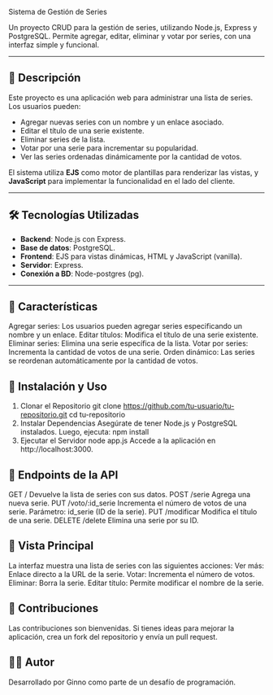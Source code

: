  Sistema de Gestión de Series

Un proyecto CRUD para la gestión de series, utilizando Node.js, Express y PostgreSQL. Permite agregar, editar, eliminar y votar por series, con una interfaz simple y funcional.

---

## 📖 Descripción

Este proyecto es una aplicación web para administrar una lista de series. Los usuarios pueden:
- Agregar nuevas series con un nombre y un enlace asociado.
- Editar el título de una serie existente.
- Eliminar series de la lista.
- Votar por una serie para incrementar su popularidad.
- Ver las series ordenadas dinámicamente por la cantidad de votos.

El sistema utiliza **EJS** como motor de plantillas para renderizar las vistas, y **JavaScript** para implementar la funcionalidad en el lado del cliente.

---

## 🛠️ Tecnologías Utilizadas

- **Backend**: Node.js con Express.
- **Base de datos**: PostgreSQL.
- **Frontend**: EJS para vistas dinámicas, HTML y JavaScript (vanilla).
- **Servidor**: Express.
- **Conexión a BD**: Node-postgres (pg).

---

## 🌟 Características
Agregar series: Los usuarios pueden agregar series especificando un nombre y un enlace.
Editar títulos: Modifica el título de una serie existente.
Eliminar series: Elimina una serie específica de la lista.
Votar por series: Incrementa la cantidad de votos de una serie.
Orden dinámico: Las series se reordenan automáticamente por la cantidad de votos.

## 🚀 Instalación y Uso
1. Clonar el Repositorio
git clone https://github.com/tu-usuario/tu-repositorio.git
cd tu-repositorio
2. Instalar Dependencias
Asegúrate de tener Node.js y PostgreSQL instalados. Luego, ejecuta:
npm install
3. Ejecutar el Servidor
node app.js
Accede a la aplicación en http://localhost:3000.

## 📂 Endpoints de la API
GET / Devuelve la lista de series con sus datos.
POST /serie Agrega una nueva serie.
PUT /voto/:id_serie Incrementa el número de votos de una serie. Parámetro: id_serie (ID de la serie).
PUT /modificar Modifica el título de una serie.
DELETE /delete Elimina una serie por su ID.

## 🎨 Vista Principal
La interfaz muestra una lista de series con las siguientes acciones:
Ver más: Enlace directo a la URL de la serie.
Votar: Incrementa el número de votos.
Eliminar: Borra la serie.
Editar título: Permite modificar el nombre de la serie.

## 🤝 Contribuciones
Las contribuciones son bienvenidas. Si tienes ideas para mejorar la aplicación, crea un fork del repositorio y envía un pull request.

## 🧑‍💻 Autor
Desarrollado por Ginno como parte de un desafío de programación.
